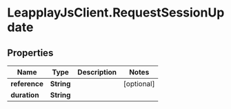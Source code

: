 # LeapplayJsClient.RequestSessionUpdate

## Properties
Name | Type | Description | Notes
------------ | ------------- | ------------- | -------------
**reference** | **String** |  | [optional] 
**duration** | **String** |  | 


